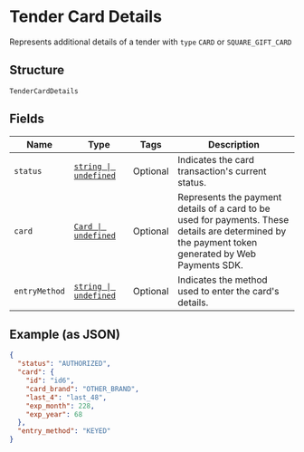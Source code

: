 
# Tender Card Details

Represents additional details of a tender with `type` `CARD` or `SQUARE_GIFT_CARD`

## Structure

`TenderCardDetails`

## Fields

| Name | Type | Tags | Description |
|  --- | --- | --- | --- |
| `status` | [`string \| undefined`](../../doc/models/tender-card-details-status.md) | Optional | Indicates the card transaction's current status. |
| `card` | [`Card \| undefined`](../../doc/models/card.md) | Optional | Represents the payment details of a card to be used for payments. These<br>details are determined by the payment token generated by Web Payments SDK. |
| `entryMethod` | [`string \| undefined`](../../doc/models/tender-card-details-entry-method.md) | Optional | Indicates the method used to enter the card's details. |

## Example (as JSON)

```json
{
  "status": "AUTHORIZED",
  "card": {
    "id": "id6",
    "card_brand": "OTHER_BRAND",
    "last_4": "last_48",
    "exp_month": 228,
    "exp_year": 68
  },
  "entry_method": "KEYED"
}
```

